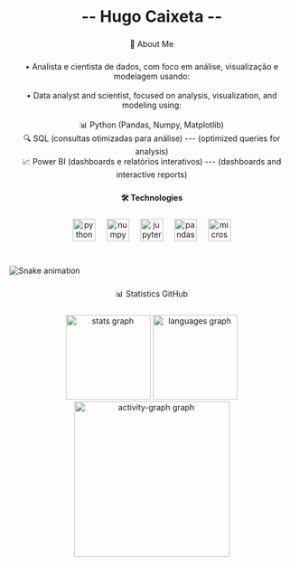 <h1 align="center">-- Hugo Caixeta --</h1>

###

<p align="center">💼 About Me</p>

###

<p align="center">• Analista e cientista de dados, com foco em análise, visualização e modelagem usando:<br><br>• Data analyst and scientist, focused on analysis, visualization, and modeling using:<br><br>📊 Python (Pandas, Numpy, Matplotlib)<br>🔍 SQL (consultas otimizadas para análise)  ---  (optimized queries for analysis)<br>📈 Power BI (dashboards e relatórios interativos)  ---  (dashboards and interactive reports)</p>

###

<h4 align="center">🛠️ Technologies</h4>

###

<div align="center">
  <img src="https://cdn.jsdelivr.net/gh/devicons/devicon/icons/python/python-original.svg" height="40" alt="python logo"  />
  <img width="12" />
  <img src="https://cdn.jsdelivr.net/gh/devicons/devicon/icons/numpy/numpy-original.svg" height="40" alt="numpy logo"  />
  <img width="12" />
  <img src="https://cdn.jsdelivr.net/gh/devicons/devicon/icons/jupyter/jupyter-original.svg" height="40" alt="jupyter logo"  />
  <img width="12" />
  <img src="https://cdn.jsdelivr.net/gh/devicons/devicon/icons/pandas/pandas-original.svg" height="40" alt="pandas logo"  />
  <img width="12" />
  <img src="https://cdn.jsdelivr.net/gh/devicons/devicon/icons/microsoftsqlserver/microsoftsqlserver-plain.svg" height="40" alt="microsoftsqlserver logo"  />
</div>

###

<br clear="both">

<img src="https://raw.githubusercontent.com/Hugo-Caixeta/Hugo-Caixeta/output/snake.svg" alt="Snake animation" />

###

<p align="center">📊 Statistics GitHub</p>

###

<div align="center">
  <img src="https://github-readme-stats.vercel.app/api?username=Hugo-Caixeta&hide_title=false&hide_rank=false&show_icons=true&include_all_commits=true&count_private=true&disable_animations=false&theme=gruvbox&locale=en&hide_border=false&order=1" height="150" alt="stats graph"  />
  <img src="https://github-readme-stats.vercel.app/api/top-langs?username=Hugo-Caixeta&locale=en&hide_title=false&layout=compact&card_width=320&langs_count=5&theme=gruvbox&hide_border=false&order=2" height="150" alt="languages graph"  />
  <img src="https://github-readme-activity-graph.vercel.app/graph?username=Hugo-Caixeta&radius=16&theme=gruvbox&area=true&order=5&hide_border=false&hide_title=false" height="275" alt="activity-graph graph"  />
</div>

###
